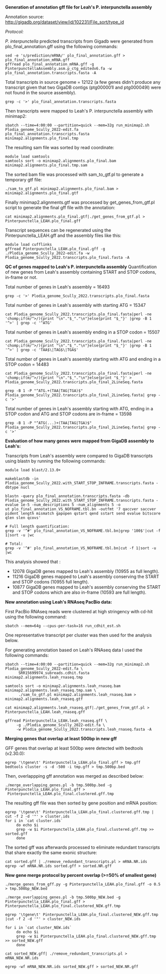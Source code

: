 **Generation of annotation gff file for Leah's P. interpunctella assembly**

Annotation source: http://gigadb.org/dataset/view/id/102231/File_sort/type_id

*Protocol:*

*P. interpunctella* predicted transcripts from Gigadb were generated from plo_final_annotation.gff using the following commands:

```
sed -e 's/prediction/mRNA/' plo_final_annotation.gff > plo_final_annotation_mRNA.gff
gffread plo_final_annotation_mRNA.gff -g PinterpunctellaAssembly.asm.p_ctg_editedv6.fa -w plo_final_annotation.transcripts.fasta -A
```

Total transcripts in source genome = 12122 (a few genes didn't produce any transcript given that two GigaDB contigs (ptg000001l and ptg000049l) were not found in the source assembly).  
```
grep -c '>' plo_final_annotation.transcripts.fasta
```

Then transcripts were mapped to  Leah's P. interpunctella assembly with minimap2: 

```
sbatch --time=4:00:00 --partition=quick --mem=32g run_minimap2.sh Plodia_genome_Scully_2022-edit.fa plo_final_annotation.transcripts.fasta minimap2.alignments.plo_final.tmp
```

The resulting sam file was sorted by read coordinate:

```
module load samtools
samtools sort -o minimap2.alignments.plo_final.bam minimap2.alignments.plo_final.tmp.sam
```

The sorted bam file was processed with sam_to_gtf.pl to generate a temporary gtf file:

```
./sam_to_gtf.pl minimap2.alignments.plo_final.bam > minimap2.alignments.plo_final.gtf
```

Finally minimap2.alignments.gtf was processed by get_genes_from_gtf.pl script to generate the final gff file with the annotation:

```
cat minimap2.alignments.plo_final.gtf|./get_genes_from_gtf.pl > Pinterpunctella_LEAH.plo_final.gff
```

Transcript sequences can be regenerated using the Pinterpunctella_LEAH.gff and the assembly files like this:
```
module load cufflinks
gffread Pinterpunctella_LEAH.plo_final.gff -g ./Plodia_genome_Scully_2022-edit.fa -w Plodia_genome_Scully_2022.transcripts.plo_final.fasta -A
```

**QC of genes mapped to Leah's P. interpunctella assembly**
Quantification of new genes from Leah's assembly containing START and STOP codons, in-frame or not.

Total number of genes in Leah's assembly = 16493  
```
grep -c '>' Plodia_genome_Scully_2022.transcripts.plo_final.fasta
```

 Total number of genes in Leah's assembly with starting ATG = 15347
 ```
 cat Plodia_genome_Scully_2022.transcripts.plo_final.fasta|perl -ne 'chomp;if(m/^>/){print "\n"."$_"."\n"}else{print "$_"}' |grep -B 1 '^>' | grep -c '^ATG'
 ```

Total number of genes in Leah's assembly ending in a STOP codon = 15507
```
cat Plodia_genome_Scully_2022.transcripts.plo_final.fasta|perl -ne 'chomp;if(m/^>/){print "\n"."$_"."\n"}else{print "$_"}' |grep -B 1 '^>' | grep -c 'TAA$\|TAG$\|TGA$'
```

Total number of genes in Leah's assembly starting with ATG and  ending in a STOP codon = 14483
```
cat Plodia_genome_Scully_2022.transcripts.plo_final.fasta|perl -ne 'chomp;if(m/^>/){print "\n"."$_"."\n"}else{print "$_"}' > Plodia_genome_Scully_2022.transcripts.plo_final_2LineSeq.fasta

grep -B 1 -P "^ATG.+(TAA|TAG|TGA)$" Plodia_genome_Scully_2022.transcripts.plo_final_2LineSeq.fasta| grep -c '>'
```

 Total number of genes in Leah's assembly starting with ATG, ending in a STOP codon and ATG and STOP codons are in-frame = 13598
 ```
grep -B 1 -P "^ATG(...)+(TAA|TAG|TGA)$" Plodia_genome_Scully_2022.transcripts.plo_final_2LineSeq.fasta| grep -c '>'
 ```

**Evaluation of how many genes were mapped from GigaDB assembly to Leah's:**

Transcripts from  Leah's assembly were compared to GigaDB  transcripts using blastn by running the following commands:

```
module load blast/2.13.0+

makeblastdb -in Plodia_genome_Scully_2022.with_START_STOP_INFRAME.transcripts.fasta -dbtype nucl

blastn -query plo_final_annotation.transcripts.fasta -db Plodia_genome_Scully_2022.with_START_STOP_INFRAME.transcripts.fasta -evalue 1e-5 -num_descriptions 5 -num_alignments 5 -o
ut plo_final_annotation_VS_NOFRAME.tbl.bn -outfmt '7 qaccver saccver pident length mismatch gapopen qstart qend sstart send evalue bitscore qlen slen qcovs'

# Full length quantification:
grep -v '^#' plo_final_annotation_VS_NOFRAME.tbl.bn|grep '100$'|cut -f 1|sort -u |wc

# Total:
grep -v '^#' plo_final_annotation_VS_NOFRAME.tbl.bn|cut -f 1|sort -u |wc
```

This analysis showed that :

- 12078 GigaDB genes mapped to Leah's assembly (10955 as full length).
- 11216 GigaDB genes mapped to Leah's assembly conserving the START and STOP codons (10955 full length).
- 10877 GigaDB genes mapped to Leah's assembly conserving the START and STOP codons which are also in-frame (10593 are full length).

**New annotation using Leah's RNAseq PacBio data:**

First PacBio RNAseq reads were clustered at high stringency with cd-hit using the following command:

```
sbatch --mem=64g --cpus-per-task=16 run_cdhit_est.sh

```
One representative transcript per cluster was then used for the analysis below.

For generating annotation based on Leah's RNAseq data I used the following commands:

```
sbatch --time=4:00:00 --partition=quick --mem=32g run_minimap2.sh Plodia_genome_Scully_2022-edit.fa \
      SRR15699974_subreads.cdhit.fasta minimap2.alignments.leah_rnaseq.tmp

samtools sort -o minimap2.alignments.leah_rnaseq.bam minimap2.alignments.leah_rnaseq.tmp.sam \
      ./sam_to_gtf.pl minimap2.alignments.leah_rnaseq.bam > minimap2.alignments.leah_rnaseq.gtf

cat minimap2.alignments.leah_rnaseq.gtf|./get_genes_from_gtf.pl > Pinterpunctella_LEAH.leah_rnaseq.gff

gffread Pinterpunctella_LEAH.leah_rnaseq.gff \
     -g ./Plodia_genome_Scully_2022-edit.fa \
     -w Plodia_genome_Scully_2022.transcripts.leah_rnaseq.fasta -A
```

**Merging genes that overlap at least 500bp in new gff**

GFF genes that overlap at least 500bp were detected with bedtools (v2.30.0):
```
egrep '\tgene\t' Pinterpunctella_LEAH.plo_final.gff > tmp.gff
bedtools cluster -s -d -500 -i tmp.gff > tmp.500bp.bed
```
Then, overlappping gff annotation was merged as described below:
```
./merge_overlapping_genes.pl -b tmp.500bp.bed -g Pinterpunctella_LEAH.plo_final.gff >  Pinterpunctella_LEAH.plo_final.clustered.gff.tmp
```
The resulting gff file was then sorted by gene position and mRNA position:
```
egrep '\tgene\t' Pinterpunctella_LEAH.plo_final.clustered.gff.tmp | cut -f 2 -d '"' > cluster.ids
for i in `cat cluster.ids`
     do echo $i
     grep -w $i Pinterpunctella_LEAH.plo_final.clustered.gff.tmp >> sorted.gff
     done 
```
The sorted gff was afterwards processed to eliminate redundant transcripts that share exactly the same exonic structure:
```
cat sorted.gff | ./remove_redundant_transcripts.pl > mRNA.NR.ids
egrep -wf mRNA.NR.ids sorted.gff > sorted.NR.gff
```

**New gene merge protocol by percent overlap (>=50% of smallest gene)**

```
./merge_genes_from_gff.py -g Pinterpunctella_LEAH.plo_final.gff -o 0.5 > tmp.500bp_NEW.bed

./merge_overlapping_genes.pl -b tmp.500bp_NEW.bed -g Pinterpunctella_LEAH.plo_final.gff >  Pinterpunctella_LEAH.plo_final.clustered_NEW.gff.tmp

egrep '\tgene\t' Pinterpunctella_LEAH.plo_final.clustered_NEW.gff.tmp |cut -f 2 -d '"' > cluster_NEW.ids

for i in `cat cluster_NEW.ids`
     do echo $i
     grep -w $i Pinterpunctella_LEAH.plo_final.clustered_NEW.gff.tmp >> sorted_NEW.gff
     done

cat sorted_NEW.gff| ./remove_redundant_transcripts.pl > mRNA_NEW.NR.ids

egrep -wf mRNA_NEW.NR.ids sorted_NEW.gff > sorted_NEW.NR.gff
```
